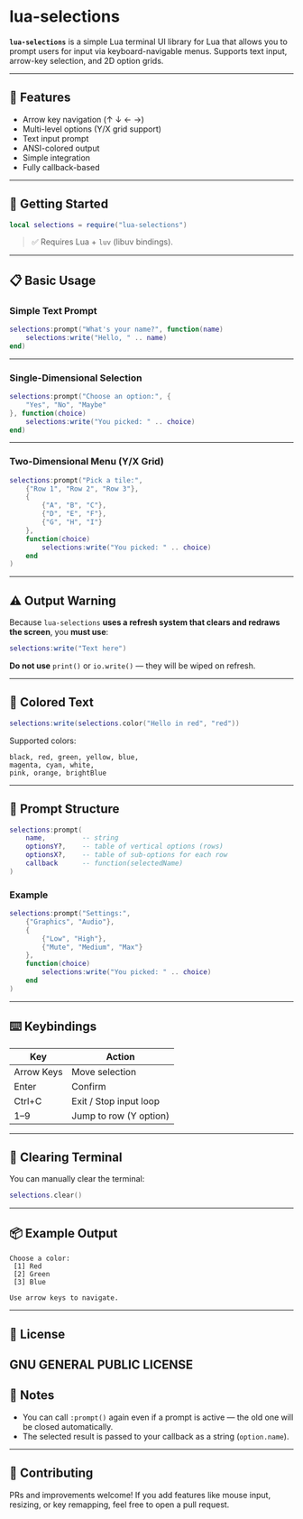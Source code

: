 # lua-selections

**`lua-selections`** is a simple Lua terminal UI library for Lua that allows you to prompt users for input via keyboard-navigable menus. Supports text input, arrow-key selection, and 2D option grids.

---

## 🔧 Features

- Arrow key navigation (↑ ↓ ← →)
- Multi-level options (Y/X grid support)
- Text input prompt
- ANSI-colored output
- Simple integration
- Fully callback-based

---

## 🚀 Getting Started

```lua
local selections = require("lua-selections")
```

> ✅ Requires Lua + `luv` (libuv bindings).

---

## 📋 Basic Usage

### Simple Text Prompt

```lua
selections:prompt("What's your name?", function(name)
    selections:write("Hello, " .. name)
end)
```

---

### Single-Dimensional Selection

```lua
selections:prompt("Choose an option:", {
    "Yes", "No", "Maybe"
}, function(choice)
    selections:write("You picked: " .. choice)
end)
```

---

### Two-Dimensional Menu (Y/X Grid)

```lua
selections:prompt("Pick a tile:",
    {"Row 1", "Row 2", "Row 3"},
    {
        {"A", "B", "C"},
        {"D", "E", "F"},
        {"G", "H", "I"}
    },
    function(choice)
        selections:write("You picked: " .. choice)
    end
)
```

---

## ⚠️ Output Warning

Because `lua-selections` **uses a refresh system that clears and redraws the screen**, you **must use**:

```lua
selections:write("Text here")
```

**Do not use** `print()` or `io.write()` — they will be wiped on refresh.

---

## 🎨 Colored Text

```lua
selections:write(selections.color("Hello in red", "red"))
```

Supported colors:

```
black, red, green, yellow, blue,
magenta, cyan, white,
pink, orange, brightBlue
```

---

## 🧠 Prompt Structure

```lua
selections:prompt(
    name,         -- string
    optionsY?,    -- table of vertical options (rows)
    optionsX?,    -- table of sub-options for each row
    callback      -- function(selectedName)
)
```

### Example

```lua
selections:prompt("Settings:",
    {"Graphics", "Audio"},
    {
        {"Low", "High"},
        {"Mute", "Medium", "Max"}
    },
    function(choice)
        selections:write("You picked: " .. choice)
    end
)
```

---

## ⌨️ Keybindings

| Key        | Action                 |
|------------|------------------------|
| Arrow Keys | Move selection         |
| Enter      | Confirm                |
| Ctrl+C     | Exit / Stop input loop |
| 1–9        | Jump to row (Y option) |

---

## 🧼 Clearing Terminal

You can manually clear the terminal:

```lua
selections.clear()
```

---

## 📦 Example Output

```
Choose a color:
 [1] Red
 [2] Green
 [3] Blue

Use arrow keys to navigate.
```

---

## 📝 License

GNU GENERAL PUBLIC LICENSE
---

## 💬 Notes

- You can call `:prompt()` again even if a prompt is active — the old one will be closed automatically.
- The selected result is passed to your callback as a string (`option.name`).

---

## 🤝 Contributing

PRs and improvements welcome! If you add features like mouse input, resizing, or key remapping, feel free to open a pull request.
